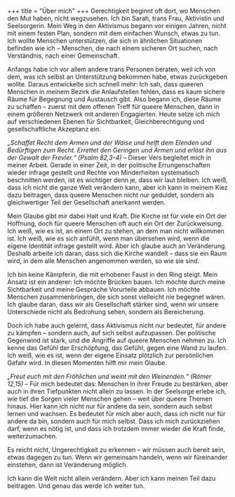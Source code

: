 +++
title = "Über mich"
+++
Gerechtigkeit beginnt oft dort, wo Menschen den Mut haben, nicht wegzusehen. 
Ich bin Sarah, trans Frau, Aktivistin und Seelsorgerin. Mein Weg in den Aktivismus begann vor einigen Jahren, nicht mit einem festen Plan, sondern mit dem einfachen Wunsch, etwas zu tun. Ich wollte Menschen unterstützen, die sich in ähnlichen Situationen befinden wie ich – Menschen, die nach einem sicheren Ort suchen, nach Verständnis, nach einer Gemeinschaft.

Anfangs habe ich vor allem andere trans Personen beraten, weil ich von dem, was ich selbst an Unterstützung bekommen habe, etwas zurückgeben wollte. Daraus entwickelte sich schnell mehr: Ich sah, dass queeren Menschen in meinem Bezirk die Anlaufstellen fehlen, dass es kaum sichere Räume für Begegnung und Austausch gibt. Also begann ich, diese Räume zu schaffen – zuerst mit dem offenen Treff für queere Menschen, dann in einem größeren Netzwerk mit anderen Engagierten. Heute setze ich mich auf verschiedenen Ebenen für Sichtbarkeit, Gleichberechtigung und gesellschaftliche Akzeptanz ein.

*„Schaffet Recht dem Armen und der Waise und helft dem Elenden und Bedürftigen zum Recht. Errettet den Geringen und Armen und erlöst ihn aus der Gewalt der Frevler.“ (Psalm 82,3-4)* – Dieser Vers begleitet mich in meiner Arbeit. Gerade in einer Zeit, in der politische Errungenschaften wieder infrage gestellt und Rechte von Minderheiten systematisch beschnitten werden, ist es wichtiger denn je, dass wir laut bleiben. Ich weiß, dass ich nicht die ganze Welt verändern kann, aber ich kann in meinem Kiez dazu beitragen, dass queere Menschen nicht nur geduldet, sondern als gleichwertiger Teil der Gesellschaft anerkannt werden.

Mein Glaube gibt mir dabei Halt und Kraft. Die Kirche ist für viele ein Ort der Hoffnung, doch für queere Menschen oft auch ein Ort der Zurückweisung. Ich weiß, wie es ist, an einem Ort zu stehen, an dem man nicht willkommen ist. Ich weiß, wie es sich anfühlt, wenn man übersehen wird, wenn die eigene Identität infrage gestellt wird. Aber ich glaube auch an Veränderung. Deshalb arbeite ich daran, dass sich die Kirche wandelt – dass sie ein Raum wird, in dem alle Menschen angenommen werden, so wie sie sind.

Ich bin keine Kämpferin, die mit erhobener Faust in den Ring steigt. Mein Ansatz ist ein anderer: Ich möchte Brücken bauen. Ich möchte durch meine Sichtbarkeit und meine Gespräche Vorurteile abbauen. Ich möchte Menschen zusammenbringen, die sich sonst vielleicht nie begegnet wären. Ich glaube daran, dass wir als Gesellschaft stärker sind, wenn wir unsere Unterschiede nicht als Bedrohung sehen, sondern als Bereicherung.

Doch ich habe auch gelernt, dass Aktivismus nicht nur bedeutet, für andere zu kämpfen – sondern auch, auf sich selbst aufzupassen. Der politische Gegenwind ist stark, und die Angriffe auf queere Menschen nehmen zu. Ich kenne das Gefühl der Erschöpfung, das Gefühl, gegen eine Wand zu laufen. Ich weiß, wie es ist, wenn der eigene Einsatz plötzlich zur persönlichen Gefahr wird. In diesen Momenten hilft mir mein Glaube. 

*„Freut euch mit den Fröhlichen und weint mit den Weinenden.“ (Römer 12,15)* – Für mich bedeutet das: Menschen in ihrer Freude zu bestärken, aber auch in ihren Tiefpunkten nicht allein zu lassen. In der Seelsorge erlebe ich, wie tief die Sorgen vieler Menschen gehen – weit über queere Themen hinaus. Hier kann ich nicht nur für andere da sein, sondern auch selbst lernen und wachsen. Es bedeutet für mich aber auch, dass ich nicht nur für andere da bin, sondern auch für mich selbst. Dass ich mich zurückziehen darf, wenn es nötig ist, und dass ich trotzdem immer wieder die Kraft finde, weiterzumachen. 

Es reicht nicht, Ungerechtigkeit zu erkennen – wir müssen auch bereit sein, etwas dagegen zu tun. Wenn wir gemeinsam handeln, wenn wir füreinander einstehen, dann ist Veränderung möglich.

Ich kann die Welt nicht allein verändern. Aber ich kann meinen Teil dazu beitragen. Und genau das werde ich weiter tun.
